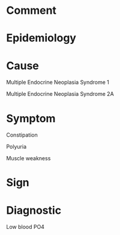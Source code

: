 # Comment

# Epidemiology

# Cause

Multiple Endocrine Neoplasia Syndrome 1

Multiple Endocrine Neoplasia Syndrome 2A

# Symptom

Constipation

Polyuria

Muscle weakness

# Sign

# Diagnostic

Low blood PO4
